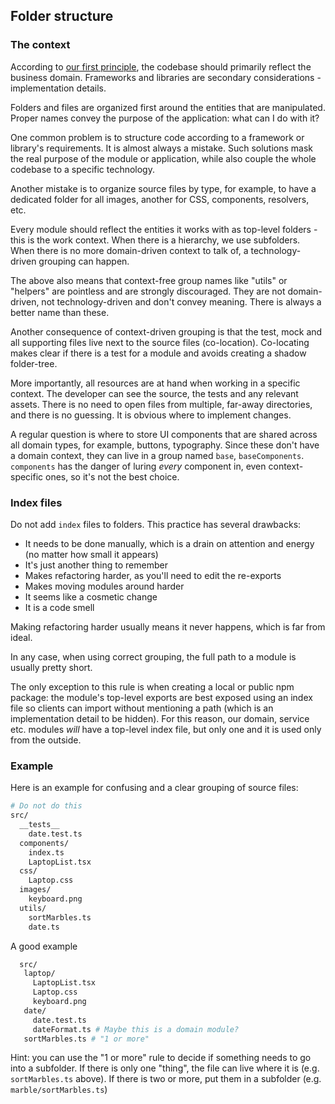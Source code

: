 ## Folder structure

### The context

According to [our first principle](principles/business.md), the codebase should primarily reflect the business domain. Frameworks and libraries are secondary considerations - implementation details.

Folders and files are organized first around the entities that are manipulated. Proper names convey the purpose of the application: what can I do with it?

One common problem is to structure code according to a framework or library's requirements. It is almost always a mistake. Such solutions mask the real purpose of the module or application, while also couple the whole codebase to a specific technology.

Another mistake is to organize source files by type, for example, to have a dedicated folder for all images, another for CSS, components, resolvers, etc.

Every module should reflect the entities it works with as top-level folders - this is the work context. When there is a hierarchy, we use subfolders. When there is no more domain-driven context to talk of, a technology-driven grouping can happen.

The above also means that context-free group names like "utils" or "helpers" are pointless and are strongly discouraged. They are not domain-driven, not technology-driven and don't convey meaning. There is always a better name than these.

Another consequence of context-driven grouping is that the test, mock and all supporting files live next to the source files (co-location). Co-locating makes clear if there is a test for a module and avoids creating a shadow folder-tree.

More importantly, all resources are at hand when working in a specific context. The developer can see the source, the tests and any relevant assets. There is no need to open files from multiple, far-away directories, and there is no guessing. It is obvious where to implement changes.

A regular question is where to store UI components that are shared across all domain types, for example, buttons, typography. Since these don't have a domain context, they can live in a group named `base`, `baseComponents`. `components` has the danger of luring *every* component in, even context-specific ones, so it's not the best choice.

### Index files

Do not add `index` files to folders. This practice has several drawbacks:

* It needs to be done manually, which is a drain on attention and energy (no matter how small it appears)
* It's just another thing to remember
* Makes refactoring harder, as you'll need to edit the re-exports
* Makes moving modules around harder
* It seems like a cosmetic change
* It is a code smell

Making refactoring harder usually means it never happens, which is far from ideal.

In any case, when using correct grouping, the full path to a module is usually pretty short.

The only exception to this rule is when creating a local or public npm package: the module's top-level exports are best exposed using an index file so clients can import without mentioning a path (which is an implementation detail to be hidden). For this reason, our domain, service etc. modules *will* have a top-level index file, but only one and it is used only from the outside.

### Example

Here is an example for confusing and a clear grouping of source files:

```sh
# Do not do this
src/
  __tests__
    date.test.ts
  components/
    index.ts
    LaptopList.tsx
  css/
    Laptop.css
  images/
    keyboard.png
  utils/
    sortMarbles.ts
    date.ts
```

A good example

```sh
  src/
   laptop/
     LaptopList.tsx
     Laptop.css
     keyboard.png
   date/
     date.test.ts
     dateFormat.ts # Maybe this is a domain module?
   sortMarbles.ts # "1 or more"
```

Hint: you can use the "1 or more" rule to decide if something needs to go into a subfolder. If there is only one "thing", the file can live where it is (e.g. `sortMarbles.ts` above). If there is two or more, put them in a subfolder (e.g. `marble/sortMarbles.ts`)
